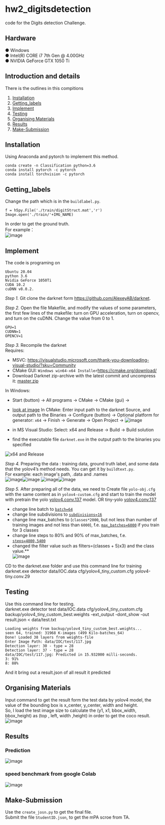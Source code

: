 # hw2_digitsdetection
code for the  Digits detection Challenge. <br>

## Hardware
● Windows <br>
● Intel(R) CORE i7 7th Gen @ 4.00GHz <br>
● NVIDIA GeForce GTX 1050 Ti <br>

## Introduction and details
There is the outlines in this compitions <br>
1. [Installation](#Installation) <br>
2. [Getting_labels](#Getting_labels) <br>
3. [Implement](#Implement) <br>
4. [Testing](#Testing) <br>
5. [Organising Materials](#testing) <br>
6. [Results](#Results)<br>
7. [Make-Submission](#Make-Submission)<br>

## Installation
Using Anaconda and pytorch to implement this method.

    conda create -n Classification python=3.6
    conda install pytorch -c pytorch
    conda install torchvision -c pytorch

## Getting_labels
Change the path which is in the `buildlabel.py`.

    f = h5py.File('./train/digitStruct.mat','r')
    Image.open('./train/'+IMG_NAME)
In order to get the ground truth. <br>
For example： <br>
![image](https://github.com/ryanwu1717/hw2_digitsdetection/blob/main/image/labels.png)

## Implement
The code is programing on 

    Ubuntu 20.04
    python 3.6
    Nvidia GeForce 1050Ti 
    CUDA 10.2
    cuDNN v8.0.2.
 


*Step 1.* Git clone the darknet form https://github.com/AlexeyAB/darknet. <br>
 
*Step 2.* Open the file Makefile, and modify the values of some parameters, the first few lines of the makefile: turn on GPU acceleration, turn on opencv, and turn on the cuDNN. Change the value from 0 to 1. <br>

    GPU=1
    CUDNN=1
    OPENCV=1
    
*Step 3.* Recompile the darknet <br>
Requires:

- MSVC: https://visualstudio.microsoft.com/thank-you-downloading-visual-studio/?sku=Community
- CMake GUI: `Windows win64-x64 Installer`https://cmake.org/download/
- Download Darknet zip-archive with the latest commit and uncompress it: [master.zip](https://github.com/AlexeyAB/darknet/archive/master.zip)

In Windows:

- Start (button) -> All programs -> CMake -> CMake (gui) ->

- [look at image](https://habrastorage.org/webt/pz/s1/uu/pzs1uu4heb7vflfcjqn-lxy-aqu.jpeg) In CMake: Enter input path to the darknet Source, and output path to the Binaries -> Configure (button) -> Optional platform for generator: `x64`  -> Finish -> Generate -> Open Project ->
![image](https://github.com/ryanwu1717/hw2_digitsdetection/blob/main/image/cmake.png)

- in MS Visual Studio: Select: x64 and Release -> Build -> Build solution

- find the executable file `darknet.exe` in the output path to the binaries you specified

![x64 and Release](https://habrastorage.org/webt/ay/ty/f-/aytyf-8bufe7q-16yoecommlwys.jpeg)
    

    
*Step 4.* Preparing the data : training data, ground truth label, and some data that the yolov4’s method needs. You can get it by `buildtext.py`.  
For example: each image's path, .data and .names <br>
![image](https://github.com/ryanwu1717/hw2_digitsdetection/blob/main/image/train.png)![image](https://github.com/ryanwu1717/hw2_digitsdetection/blob/main/image/test.png)
![image](https://github.com/ryanwu1717/hw2_digitsdetection/blob/main/image/IOCname.png)![image](https://github.com/ryanwu1717/hw2_digitsdetection/blob/main/image/IOCdata.png)

*Step 5.* After preparing all of the data, we need to Create file `yolo-obj.cfg` with the same content as in `yolov4-custom.cfg` and start to train the model with pretrain the yolo  [yolov4.conv.137](https://github.com/AlexeyAB/darknet/releases/download/darknet_yolo_v3_optimal/yolov4.conv.137) model. OR tiny-yolo [yolov4.conv.137](https://github.com/AlexeyAB/darknet/releases/download/darknet_yolo_v3_optimal/yolov4.conv.137)  <br>

- change line batch to [`batch=64`](https://github.com/AlexeyAB/darknet/blob/0039fd26786ab5f71d5af725fc18b3f521e7acfd/cfg/yolov3.cfg#L3)
- change line subdivisions to [`subdivisions=16`](https://github.com/AlexeyAB/darknet/blob/0039fd26786ab5f71d5af725fc18b3f521e7acfd/cfg/yolov3.cfg#L4)
- change line max_batches to (`classes*2000`, but not less than number of training images and not less than `6000`), f.e. [`max_batches=6000`](https://github.com/AlexeyAB/darknet/blob/0039fd26786ab5f71d5af725fc18b3f521e7acfd/cfg/yolov3.cfg#L20) if you train for 3 classes
- change line steps to 80% and 90% of max_batches, f.e. [`steps=4800,5400`](https://github.com/AlexeyAB/darknet/blob/0039fd26786ab5f71d5af725fc18b3f521e7acfd/cfg/yolov3.cfg#L22)
- changed the filter value such as filters=(classes + 5)x3) and the class value.** <br>
![image](https://github.com/ryanwu1717/hw2_digitsdetection/blob/main/image/modal.png)


CD to the darknet.exe folder and use this command line for training
    darknet.exe detector data/IOC.data cfg/yolov4_tiny_custom.cfg yolov4-tiny.conv.29 

## Testing
Use this command line for testing. <br>
    darknet.exe detector test data/IOC.data  cfg/yolov4_tiny_custom.cfg backup/yolov4_tiny_custom_best.weights -ext_output -dont_show -out  result.json < data/test.txt

    
    Loading weights from backup/yolov4_tiny_custom_best.weights...
    seen 64, trained: 31968 K-images (499 Kilo-batches_64)
    Done! Loaded 38 layers from weights-file
    Enter Image Path: data/IOC/test/117.jpg
    Detection layer: 30 - type = 28
    Detection layer: 37 - type = 28
    data/IOC/test/117.jpg: Predicted in 15.932000 milli-seconds.
    3: 91%
    8: 88%
And it bring out a result.json of all result it predicted


## Organising Materials
Input command to get the result form the test data by yolov4 model, the value of the bounding box is x_center, y_center, width and height. <br>
So, I load the test image size to calculate the (y1, x1, bbox_width, bbox_height) as (top , left, width ,height) in order to get the coco result. <br>
![image](https://github.com/ryanwu1717/hw2_digitsdetection/blob/main/image/answer.png)

## Results
### Prediction 
![image](https://github.com/ryanwu1717/hw2_digitsdetection/blob/main/image/predict.png)  <br> 
### speed benchmark from google Colab
![image](https://github.com/ryanwu1717/hw2_digitsdetection/blob/main/image/banchmark.png) <br> 

## Make-Submission
Use the `create_josn.py` to get the final file. <br>
Submit the file `StudentID.json`, to  get the mPA scroe from TA. <br>
